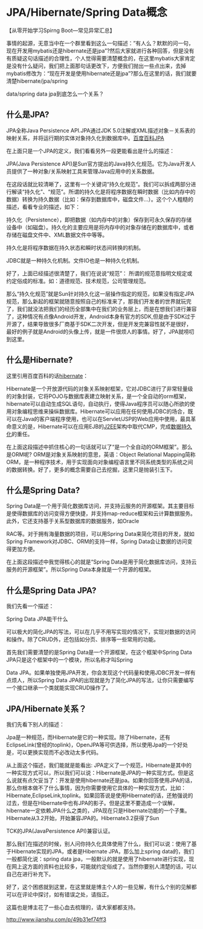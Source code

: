 # JPA/Hibernate/Spring Data概念

【从零开始学习Spirng Boot—常见异常汇总】

事情的起源，无意当中在一个群里看到这么一句描述：”有人么？默默的问一句，现在开发用mybatis还是hibernate还是jpa”?然后大家就进行各种回答，但是没有有质疑这句话描述的合理性，个人觉得需要清楚概念的，在这里mybatis大家肯定是没有什么疑问，我们把上面那句话更改下，方便我们抛出一些点出来，去掉mybatis修改为：“现在开发是使用hibernate还是jpa”?那么在这里的话，我们就要清楚hibernate/jpa/spring

data/spring data jpa到底怎么一个关系？

## **什么是JPA?**

JPA全称Java Persistence API.JPA通过JDK 5.0注解或XML描述对象－关系表的映射关系，并将运行期的实体对象持久化到数据库中。[百度百科JPA](http://baike.baidu.com/link?url=5x4ncJTsKTOKerWYJlMwHLoPINPP6VGi33BlAvWDKC5RrGCmhNYKvVcmcop1gNW4fjH1ILnLqDZHlzOw_f7-6a)

在上面只是一个JPA的定义，我们看看另外一段更能看出是什么的描述：

JPA(Java Persistence API)是Sun官方提出的Java持久化规范。它为Java开发人员提供了一种对象/关系映射工具来管理Java应用中的关系数据。

在这段话就比较清晰了，这里有一个关键词“持久化规范”。我们可以拆成两部分进行解读“持久化”、“规范”。所谓的持久化是将程序数据在瞬时数据（比如内存中的数据）转换为持久数据（比如：保存到数据库中，磁盘文件…）。这个个人粗糙的描述，看看专业的描述，如下：

持久化（Persistence），即把数据（如内存中的对象）保存到可永久保存的存储设备中（如磁盘）。持久化的主要应用是将内存中的对象存储在的数据库中，或者存储在磁盘文件中、XML数据文件中等等。

持久化是将程序数据在持久状态和瞬时状态间转换的机制。

JDBC就是一种持久化机制。文件IO也是一种持久化机制。

好了，上面已经描述很清楚了，我们在说说“规范”： 所谓的规范意指明文规定或约定俗成的标准。如：道德规范、技术规范，公司管理规范。

那么“持久化规范”就是Sun针对持久化这一层操作指定的规范，如果没有指定JPA规范，那么新起的框架就随意按照自己的标准来了，那我们开发者的世界就玩完了，我们就没法把我们的经历全部集中在我们的业务层上，而是在想我们进行兼容了，这种情况有点像Android开发，Android本身有官方的SDK,但是由于SDK过于开源了，结果导致很多厂商基于SDK二次开发，但是开发完兼容性就不是很好，最好的例子就是Android的头像上传，就是一件很烦人的事情。好了，JPA就唠叨到这里。

## **什么是Hibernate?**

这里引用百度百科的话[hibernate](http://baike.baidu.com/link?url=VBjBmRmgo1_Rn3XOkSJ4RfmPzaar9UNH9Oi1LyWdsvwiKK5wgmnm6spC1aCsuWkhvhOSOPML1UxQmAfmHu8Q_mhUBRRHvmId7vkS2sFdMM7)：

Hibernate是一个开放源代码的对象关系映射框架，它对JDBC进行了非常轻量级的对象封装，它将POJO与数据库表建立映射关系，是一个全自动的orm框架，hibernate可以自动生成SQL语句，自动执行，使得Java程序员可以随心所欲的使用对象编程思维来操纵数据库。Hibernate可以应用在任何使用JDBC的场合，既可以在Java的客户端程序使用，也可以在Servlet/JSP的Web应用中使用，最具革命意义的是，Hibernate可以在应用EJB的[J2EE](http://baike.baidu.com/view/1507.htm)架构中取代CMP，完成[数据持久化](http://baike.baidu.com/view/4549557.htm)的重任。

在上面这段描述中抓住核心的一句话就可以了“是一个全自动的ORM框架”。那么是ORM呢? ORM是对象关系映射的意思，英语：Object Relational Mapping简称ORM，是一种程序技术，用于实现面向对象编程语言里不同系统类型的系统之间的数据转换。好了，更多的概念需要自己去挖掘，这里只是抛装引玉下。

## **什么是Spring Data?**

Spring Data是一个用于简化数据库访问，并支持云服务的开源框架。其主要目标是使得数据库的访问变得方便快捷，并支持map-reduce框架和云计算数据服务。此外，它还支持基于关系型数据库的数据服务，如Oracle

RAC等。对于拥有海量数据的项目，可以用Spring Data来简化项目的开发，就如Spring Framework对JDBC、ORM的支持一样，Spring Data会让数据的访问变得更加方便。

在上面这段描述中我觉得核心的就是“Spring Data是用于简化数据库访问，支持云服务的开源框架”。所以Spring Data本身就是一个开源的框架。

## **什么是Spring Data JPA?**

我们先看一个描述：

Spring Data JPA能干什么

可以极大的简化JPA的写法，可以在几乎不用写实现的情况下，实现对数据的访问和操作。除了CRUD外，还包括如分页、排序等一些常用的功能。

首先我们需要清楚的是Spring Data是一个开源框架，在这个框架中Spring Data JPA只是这个框架中的一个模块，所以名称才叫Spring

Data JPA。如果单独使用JPA开发，你会发现这个代码量和使用JDBC开发一样有点烦人，所以Spring Data JPA的出现就是为了简化JPA的写法，让你只需要编写一个接口继承一个类就能实现CRUD操作了。

## **JPA/Hibernate**关系？

我们先看下别人的描述：

Jpa是一种规范，而Hibernate是它的一种实现。除了Hibernate，还有EclipseLink(曾经的toplink)，OpenJPA等可供选择，所以使用Jpa的一个好处是，可以更换实现而不必改动太多代码。

从上面这个描述，我们能就是能看出: JPA定义了一个规范，Hibernate是其中的一种实现方式可以，所以我们可以说：Hibernate是JPA的一种实现方式。但是这么说就有点欠妥当了：开发是使用hibernate还是jpa。如果你回答使用JPA的话，那么你根本做不了什么事情，因为你需要使用它具体的一种实现方式，比如：Hibernate,EclipseLink,toplink。如果回答说是使用Hibernate的话，还勉强说的过去，但是在Hibernate中也有JPA的影子。但是这里不要造成一个误解，hibernate一定依赖JPA什么之类的，JPA现在只是Hibernate功能的一个子集。Hibernate从3.2开始，开始兼容JPA的。Hibernate3.2获得了Sun

TCK的JPA(JavaPersistence API)兼容认证。

那么我们在描述的时候，别人问你持久化具体使用了什么，我们可以说：使用了基于Hibernate实现的JPA，或者是Hibernate JPA，那么加上spring data的，我们一般都简化说：spring data jpa，一般默认的就是使用了hibernate进行实现，现在网上这方面的资料也比较多，可能就约定俗成了。当然你要别人清楚的话，可以自己在进行补充下。

好了，这个困惑就到这里，在这里就是博主个人的一些见解，有什么个别的见解都可以在评论中探讨，如有错误之处，请指正。

这篇也是博主花了一些心血去梳理的，请大家都都支持。



http://www.jianshu.com/p/49b31ef74ff3